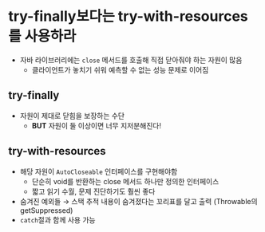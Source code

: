 # try-finally보다는 try-with-resources를 사용하라

- 자바 라이브러리에는 `close` 메서드를 호출해 직접 닫아줘야 하는 자원이 많음
    - 클라이언트가 놓치기 쉬워 예측할 수 없는 성능 문제로 이어짐

## try-finally

- 자원이 제대로 닫힘을 보장하는 수단
    - **BUT** 자원이 둘 이상이면 너무 지저분해진다!

## try-with-resources

- 해당 자원이 `AutoCloseable` 인터페이스를 구현해야함
    - 단순히 void를 반환하는 close 메서드 하나만 정의한 인터페이스
    - 짧고 읽기 수월, 문제 진단하기도 훨씬 좋다
- 숨겨진 예외들 → 스택 추적 내용이 숨겨졌다는 꼬리표를 달고 출력 (Throwable의 getSuppressed)
- `catch`절과 함께 사용 가능
